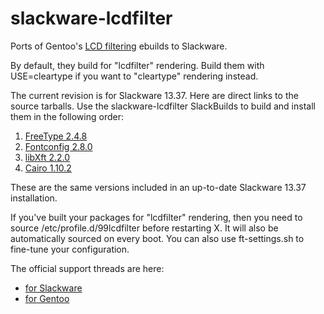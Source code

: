 # slackware-lcdfilter

Ports of Gentoo's [LCD filtering](http://gitorious.org/lcd-filtering)
ebuilds to Slackware.

By default, they build for "lcdfilter" rendering. Build them with
USE=cleartype if you want to "cleartype" rendering instead.

The current revision is for Slackware 13.37. Here are direct links
to the source tarballs. Use the slackware-lcdfilter SlackBuilds to
build and install them in the following order:

1. [FreeType 2.4.8](http://download.savannah.gnu.org/releases/freetype/freetype-2.4.8.tar.bz2)
2. [Fontconfig 2.8.0](http://fontconfig.org/release/fontconfig-2.8.0.tar.gz)
3. [libXft 2.2.0](http://xorg.freedesktop.org/releases/individual/lib/libXft-2.2.0.tar.bz2)
4. [Cairo 1.10.2](http://cairographics.org/releases/cairo-1.10.2.tar.gz)

These are the same versions included in an up-to-date Slackware 13.37 installation.

If you've built your packages for "lcdfilter" rendering, then you need to
source /etc/profile.d/99lcdfilter before restarting X. It will also be
automatically sourced on every boot. You can also use ft-settings.sh to
fine-tune your configuration.

The official support threads are here:

* [for Slackware](http://www.linuxquestions.org/questions/slackware-14/beautiful-fonts-in-12-1-a-640468/)
* [for Gentoo](http://forums.gentoo.org/viewtopic-t-723341.html)

